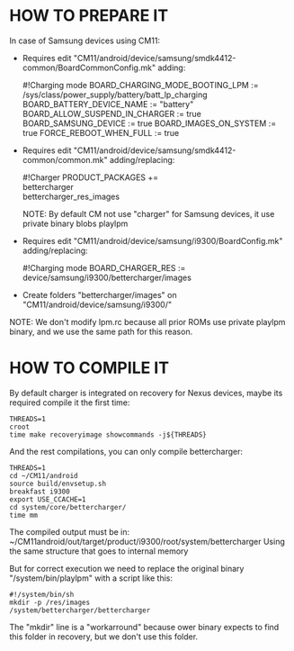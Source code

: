 # HOW TO PREPARE IT

In case of Samsung devices using CM11:

- Requires edit "CM11/android/device/samsung/smdk4412-common/BoardCommonConfig.mk" adding:

	#!Charging mode
	BOARD_CHARGING_MODE_BOOTING_LPM := /sys/class/power_supply/battery/batt_lp_charging
	BOARD_BATTERY_DEVICE_NAME := "battery"
	BOARD_ALLOW_SUSPEND_IN_CHARGER := true
	BOARD_SAMSUNG_DEVICE := true
	BOARD_IMAGES_ON_SYSTEM := true
	FORCE_REBOOT_WHEN_FULL := true

- Requires edit "CM11/android/device/samsung/smdk4412-common/common.mk" adding/replacing:

	#!Charger
	PRODUCT_PACKAGES += \
		bettercharger \
		bettercharger_res_images
		
	NOTE: By default CM not use "charger" for Samsung devices, it use private binary blobs playlpm

- Requires edit "CM11/android/device/samsung/i9300/BoardConfig.mk" adding/replacing:

	#!Charging mode
	BOARD_CHARGER_RES := device/samsung/i9300/bettercharger/images
	
- Create folders "bettercharger/images" on "CM11/android/device/samsung/i9300/"

NOTE: We don't modify lpm.rc because all prior ROMs use private playlpm binary, and we use the same path for this reason.

# HOW TO COMPILE IT

By default charger is integrated on recovery for Nexus devices, maybe its required compile it the first time:

	THREADS=1
	croot
	time make recoveryimage showcommands -j${THREADS}

And the rest compilations, you can only compile bettercharger:

	THREADS=1
	cd ~/CM11/android
	source build/envsetup.sh
	breakfast i9300
	export USE_CCACHE=1
	cd system/core/bettercharger/
	time mm

The compiled output must be in:
	~/CM11android/out/target/product/i9300/root/system/bettercharger
Using the same structure that goes to internal memory

But for correct execution we need to replace the original binary "/system/bin/playlpm" with a script like this:

	#!/system/bin/sh
	mkdir -p /res/images
	/system/bettercharger/bettercharger
	
The "mkdir" line is a "workarround" because ower binary expects to find this folder in recovery, but we don't use this folder.
